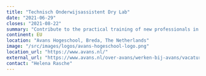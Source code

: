```yaml
---
title: "Technisch Onderwijsassistent Dry Lab"
date: "2021-06-29"
closes: "2021-08-22"
summary: "Contribute to the practical training of new professionals in the biomedical, biotechnological, and forensic fields with data handling, analysis, and visualization skills. Wwork includes maintaining the dry-lab environment (Linux and Galaxy servers)."
continent: EU
location: "Avans Hogeschool, Breda, The Netherlands"
image: "/src/images/logos/avans-hogeschool-logo.png"
location_url: "https://www.avans.nl/"
external_url: "https://www.avans.nl/over-avans/werken-bij-avans/vacatures/detail/2021/dry-lab-technical-teaching-assistant--technisch-onderwijsassistent-dry-lab--885396"
contact: "Helena Rasche"
---
```

